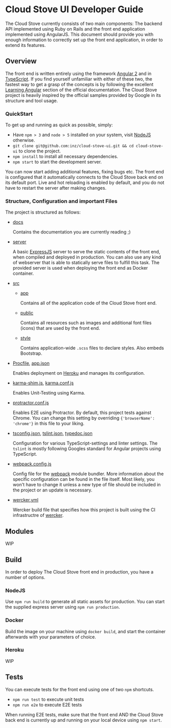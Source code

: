 <!--
# @title Cloud Stove UI Developer Guide
-->
# Cloud Stove UI Developer Guide
The Cloud Stove currently consists of two main components: The backend API implemented using Ruby on Rails and the front end application implemented using AngularJS. This document should provide you with enough information to correctly set up the front end application, in order to extend its features. 

## Overview
The front end is written entirely using the framework [Angular 2](https://angular.io/) and in [TypeScript](typescriptlang.org). If you find yourself unfamiliar with either of these two, the fastest way to get a grasp of the concepts is by following the excellent [Learning Angular](https://angular.io/docs/ts/latest/guide/learning-angular.html) section of the official documentation. The Cloud Stove project is heavily inspired by the official samples provided by Google in its structure and tool usage.

### QuickStart
To get up and running as quick as possible, simply:

* Have `npm > 3` and `node > 5` installed on your system, visit [NodeJS](https://nodejs.org/) otherwise.
* `git clone git@github.com:inz/cloud-stove-ui.git && cd cloud-stove-ui` to clone the project.
* `npm install` to install all necessary dependencies.
* `npm start` to start the development server.

You can now start adding additional features, fixing bugs etc. The front end is configured that it automatically connects to the Cloud Stove back end on its default port. Live and hot reloading is enabled by default, and you do not have to restart the server after making changes.

### Structure, Configuration and important Files
The project is structured as follows:

* [docs](https://github.com/inz/cloud-stove-ui/tree/master/docs)

   Contains the documentation you are currently reading ;)

* [server](https://github.com/inz/cloud-stove-ui/tree/master/server)

   A basic [ExpressJS](https://expressjs.com) server to serve the static contents of the front end, when compiled and deployed in production. You can also use any kind of webserver that is able to statically serve files to fulfill this task. The provided server is used when deploying the front end as Docker container.

* [src](https://github.com/inz/cloud-stove-ui/tree/master/src)
   * [app](https://github.com/inz/cloud-stove-ui/tree/master/app)

      Contains all of the application code of the Cloud Stove front end.

   * [public](https://github.com/inz/cloud-stove-ui/tree/master/public)

      Contains all resources such as images and additional font files (icons) that are used by the front end.

   * [style](https://github.com/inz/cloud-stove-ui/tree/master/style)

      Contains application-wide `.scss` files to declare styles. Also embeds Bootstrap.

* [Procfile](https://github.com/inz/cloud-stove-ui/blob/master/Procfile), [app.json](https://github.com/inz/cloud-stove-ui/blob/master/app.json)

   Enables deployment on [Heroku](https://www.heroku.com/) and manages its configuration.

* [karma-shim.js](https://github.com/inz/cloud-stove-ui/blob/master/karma-shim.js), [karma.conf.js](https://github.com/inz/cloud-stove-ui/blob/master/karma-shim.js)

   Enables Unit-Testing using Karma.

* [protractor.conf.js](https://github.com/inz/cloud-stove-ui/blob/master/protractor.conf.js)

   Enables E2E using Protractor. By default, this project tests against Chrome. You can change this setting by overriding `{'browserName': 'chrome'}` in this file to your liking.

* [tsconfig.json](https://github.com/inz/cloud-stove-ui/blob/master/tsconfig.json), [tslint.json](https://github.com/inz/cloud-stove-ui/blob/master/tslint.json), [typedoc.json](https://github.com/inz/cloud-stove-ui/blob/master/typedoc.json)

   Configuration for various TypeScript-settings and linter settings. The `tslint` is mostly following Googles standard for Angular projects using TypeScript.

* [webpack.config.js](https://github.com/inz/cloud-stove-ui/blob/master/webpack.config.js)

   Config file for the [webpack](https://webpack.github.io/) module bundler. More information about the specific configuration can be found in the file itself. Most likely, you won't have to change it unless a new type of file should be included in the project or an update is necessary.

* [wercker.yml](https://github.com/inz/cloud-stove-ui/blob/master/wercker.yml)

   Wercker build file that specifies how this project is built using the CI infrastructre of [wercker](https://www.wercker.com/).

## Modules
WIP

## Build
In order to deploy The Cloud Stove front end in production, you have a number of options.

### NodeJS
Use `npm run build` to generate all static assets for production. You can start the supplied express server using `npm run production`.

### Docker
Build the image on your machine using `docker build`, and start the container afterwards with your parameters of choice.

### Heroku
WIP

## Tests
You can execute tests for the front end using one of two `npm` shortcuts.

* `npm run test` to execute unit tests
* `npm run e2e` to execute E2E tests

When running E2E tests, make sure that the front end AND the Cloud Stove back end is currently up and running on your local device using `npm start`.